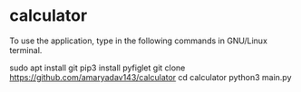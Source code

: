 # calculator
To use the application, type in the following commands in GNU/Linux terminal.

sudo apt install git
pip3 install pyfiglet
git clone https://github.com/amaryadav143/calculator
cd calculator
python3 main.py

